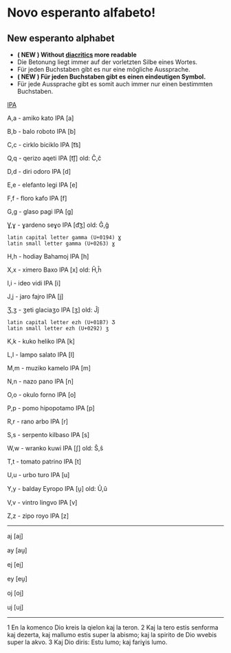# Novo esperanto alfabeto! 

## New esperanto alphabet

- **( NEW ) Without [diacritics](https://en.wikipedia.org/wiki/Diacritic)  more readable**
- Die Betonung liegt immer auf der vorletzten Silbe eines Wortes.
- Für jeden Buchstaben gibt es nur eine mögliche Aussprache.
- **( NEW ) Für jeden Buchstaben gibt es einen eindeutigen Symbol.**
- Für jede Aussprache gibt es somit auch immer nur einen bestimmten Buchstaben.

[IPA](https://en.wikipedia.org/wiki/International_Phonetic_Alphabet)

A,a - amiko	kato IPA [a]

B,b - balo roboto IPA [b]

C,c - cirklo biciklo IPA [t͡s]

Q,q - qerizo aqeti IPA [t͡ʃ] old: Ĉ,ĉ

D,d - diri odoro IPA [d]

E,e - elefanto legi IPA [e]

F,f - floro kafo IPA [f]

G,g - glaso pagi IPA [g]

Ɣ,ɣ - ɣardeno seɣo IPA [d͡ʒ] old: Ĝ,ĝ
```
latin capital letter gamma (U+0194) Ɣ
latin small letter gamma (U+0263) ɣ 
```
H,h - hodiay Bahamoj IPA [h]

X,x - ximero Baxo IPA [x] old: Ĥ,ĥ

I,i - ideo vidi IPA [i]

J,j - jaro fajro IPA [j]

Ʒ,ʒ - ʒeti glaciaʒo IPA [ʒ] old: Ĵĵ
```
latin capital letter ezh (U+01B7) Ʒ
latin small letter ezh (U+0292) ʒ
```
K,k - kuko heliko IPA [k]

L,l - lampo salato IPA [l]

M,m - muziko kamelo IPA [m]

N,n - nazo pano IPA [n]

O,o - okulo forno IPA [o]

P,p - pomo hipopotamo IPA [p]

R,r - rano arbo IPA [r]

S,s - serpento kilbaso IPA [s]

W,w - wranko kuwi IPA [ʃ] old: Ŝ,ŝ

T,t - tomato patrino IPA [t]

U,u - urbo turo IPA [u]

Y,y - balday Eyropo IPA [u̯] old: Û,û

V,v - vintro lingvo IPA [v]

Z,z - zipo royo IPA [z]


----------

aj	[ai̯]

ay	[au̯]

ej	[ei̯]

ey	[eu̯]

oj	[oi̯]

uj	[ui̯]

----------

1 En la komenco Dio kreis la qielon kaj la teron. 
2 Kaj la tero estis senforma kaj dezerta, kaj mallumo estis super la abismo; kaj la spirito de Dio wvebis super la akvo. 
3 Kaj Dio diris: Estu lumo; kaj fariɣis lumo.
